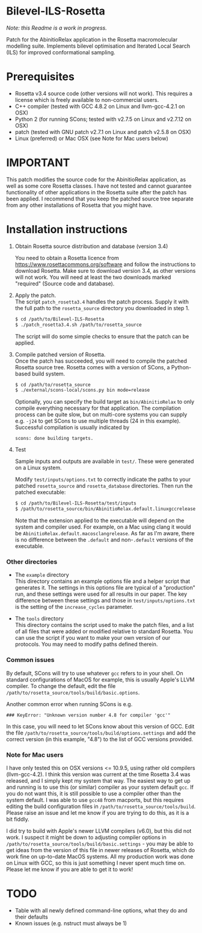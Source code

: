 # Bilevel-ILS-Rosetta
_Note: this Readme is a work in progress._

Patch for the AbinitioRelax application in the Rosetta macromolecular modelling suite. Implements bilevel optimisation and Iterated Local Search (ILS) for improved conformational sampling.

# Prerequisites
 - Rosetta v3.4 source code (other versions will not work). This requires a license which is freely available to non-commercial users.
 - C++ compiler (tested with GCC 4.8.2 on Linux and llvm-gcc-4.2.1 on OSX)
 - Python 2 (for running SCons; tested with v2.7.5 on Linux and v2.7.12 on OSX)
 - patch (tested with GNU patch v2.7.1 on Linux and patch v2.5.8 on OSX)
 - Linux (preferred) or Mac OSX (see Note for Mac users below)

# IMPORTANT
This patch modifies the source code for the AbinitioRelax application, as well as some core Rosetta classes. I have not tested and cannot guarantee functionality of other applications in the Rosetta suite after the patch has been applied. I recommend that you keep the patched source tree separate from any other installations of Rosetta that you might have.

# Installation instructions
1. Obtain Rosetta source distribution and database (version 3.4)

	You need to obtain a Rosetta licence from https://www.rosettacommons.org/software and follow the instructions to download Rosetta. Make sure to download version 3.4, as other versions will not work. You will need at least the two downloads marked "required" (Source code and database).

2. Apply the patch.   
	The script ```patch_rosetta3.4``` handles the patch process. Supply it with the full path to the ```rosetta_source``` directory you downloaded in step 1.

	```sh
	$ cd /path/to/Bilevel-ILS-Rosetta
	$ ./patch_rosetta3.4.sh /path/to/rosetta_source
	```
	The script will do some simple checks to ensure that the patch can be applied. 
		
3. Compile patched version of Rosetta.   
	Once the patch has succeeded, you will need to compile the patched Rosetta source tree. Rosetta comes with a version of SCons, a Python-based build system.

	```sh
	$ cd /path/to/rosetta_source
	$ ./external/scons-local/scons.py bin mode=release
	```

	Optionally, you can specify the build target as ```bin/AbinitioRelax``` to only compile everything necessary for that application.
	The compilation process can be quite slow, but on multi-core systems you can supply e.g. ``` -j24 ``` to get SCons to use multiple threads (24 in this example). Successful compilation is usually indicated by
	```
	scons: done building targets.
	```

4. Test

	Sample inputs and outputs are available in ```test/```. These were generated on a Linux system.
	
	Modify ```test/inputs/options.txt``` to correctly indicate the paths to your patched ```rosetta_source``` and ```rosetta_database``` directories. Then run the patched executable:
	
	```sh
	$ cd /path/to/Bilevel-ILS-Rosetta/test/inputs
	$ /path/to/rosetta_source/bin/AbinitioRelax.default.linuxgccrelease @options.txt
	```
	
	Note that the extension applied to the executable will depend on the system and compiler used. For example, on a Mac using clang it would be ```AbinitioRelax.default.macosclangrelease```. As far as I'm aware, there is no difference between the ```.default``` and non-```.default``` versions of the executable.

### Other directories
- The ```example``` directory   
	This directory contains an example options file and a helper script that generates it. The settings in this options file are typical of a "production" run, and these settings were used for all results in our paper. The key difference between these settings and those in ```test/inputs/options.txt``` is the setting of the ```increase_cycles``` parameter.

- The ```tools``` directory   
	This directory contains the script used to make the patch files, and a list of all files that were added or modified relative to standard Rosetta. You can use the script if you want to make your own version of our protocols. You may need to modify paths defined therein.   

### Common issues
By default, SCons will try to use whatever ```gcc``` refers to in your shell. On standard configurations of MacOS for example, this is usually Apple's LLVM compiler. To change the default, edit the file ```/path/to/rosetta_source/tools/build/basic.options```.

Another common error when running SCons is e.g.
```
### KeyError: "Unknown version number 4.8 for compiler 'gcc'"
```
In this case, you will need to let SCons know about this version of GCC. Edit the file ```/path/to/rosetta_source/tools/build/options.settings``` and add the correct version (in this example, "4.8") to the list of GCC versions provided.

### Note for Mac users
I have only tested this on OSX versions <= 10.9.5, using rather old compilers (llvm-gcc-4.2). I think this version was current at the time Rosetta 3.4 was released, and I simply kept my system that way. The easiest way to get up and running is to use this (or similar) compiler as your system default ```gcc```. If you do not want this, it is still possible to use a compiler other than the system default. I was able to use ```gcc48``` from macports, but this requires editing the build configuration files in ```/path/to/rosetta_source/tools/build```. Please raise an issue and let me know if you are trying to do this, as it is a bit fiddly.

I did try to build with Apple's newer LLVM compilers (v6.0), but this did not work. I suspect it might be down to adjusting compiler options in ```/path/to/rosetta_source/tools/build/basic.settings``` - you may be able to get ideas from the version of this file in newer releases of Rosetta, which do work fine on up-to-date MacOS systems. All my production work was done on Linux with GCC, so this is just something I never spent much time on. Please let me know if you are able to get it to work!

# TODO
- Table with all newly defined command-line options, what they do and their defaults
- Known issues (e.g. nstruct must always be 1)
